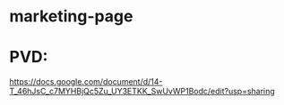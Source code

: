 # marketing-page

# PVD: 
https://docs.google.com/document/d/14-T_46hJsC_c7MYHBjQc5Zu_UY3ETKK_SwUvWP1Bodc/edit?usp=sharing
